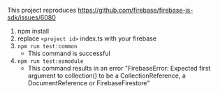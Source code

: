 This project reproduces https://github.com/firebase/firebase-js-sdk/issues/6080

1. npm install
2. replace `<project id>` index.ts with your firebase 
3. `npm run test:common`
    * This command is successful
4. `npm run test:esmodule`
    * This command results in an error "FirebaseError: Expected first argument to collection() to be a CollectionReference, a DocumentReference or FirebaseFirestore"